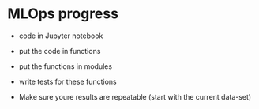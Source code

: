 # MLOps progress

* code in Jupyter notebook
* put the code in functions
* put the functions in modules
* write tests for these functions

* Make sure youre results are repeatable (start with the current data-set)



